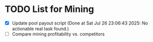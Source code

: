 # TODO List for Mining

- [x] Update pool payout script  (Done at Sat Jul 26 23:06:43 2025: No actionable real task found.)
- [ ] Compare mining profitability vs. competitors